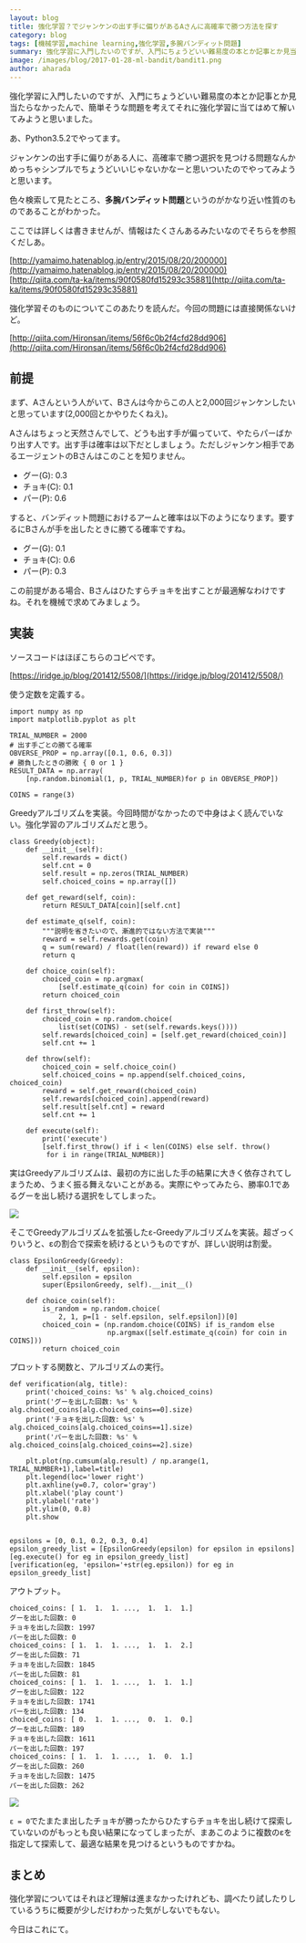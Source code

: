 ```yaml
---
layout: blog
title: 強化学習？でジャンケンの出す手に偏りがあるAさんに高確率で勝つ方法を探す
category: blog
tags: [機械学習,machine learning,強化学習,多腕バンディット問題]
summary: 強化学習に入門したいのですが、入門にちょうどいい難易度の本とか記事とか見当たらなかったんで、
image: /images/blog/2017-01-28-ml-bandit/bandit1.png
author: aharada
---
```


強化学習に入門したいのですが、入門にちょうどいい難易度の本とか記事とか見当たらなかったんで、簡単そうな問題を考えてそれに強化学習に当てはめて解いてみようと思いました。

あ、Python3.5.2でやってます。

ジャンケンの出す手に偏りがある人に、高確率で勝つ選択を見つける問題なんかめっちゃシンプルでちょうどいいじゃないかなーと思いついたのでやってみようと思います。

色々検索して見たところ、**多腕バンディット問題**というのがかなり近い性質のものであることがわかった。

ここでは詳しくは書きませんが、情報はたくさんあるみたいなのでそちらを参照くだしあ。

[http://yamaimo.hatenablog.jp/entry/2015/08/20/200000](http://yamaimo.hatenablog.jp/entry/2015/08/20/200000)
[http://qiita.com/ta-ka/items/90f0580fd15293c35881](http://qiita.com/ta-ka/items/90f0580fd15293c35881)

強化学習そのものについてこのあたりを読んだ。今回の問題には直接関係ないけど。

[http://qiita.com/Hironsan/items/56f6c0b2f4cfd28dd906](http://qiita.com/Hironsan/items/56f6c0b2f4cfd28dd906)

## 前提
まず、Aさんという人がいて、Bさんは今からこの人と2,000回ジャンケンしたいと思っています(2,000回とかやりたくねえ)。

Aさんはちょっと天然さんでして、どうも出す手が偏っていて、やたらパーばかり出す人です。出す手は確率は以下だとしましょう。ただしジャンケン相手であるエージェントのBさんはこのことを知りません。

- グー(G): 0.3
- チョキ(C): 0.1
- パー(P): 0.6

すると、バンディット問題におけるアームと確率は以下のようになります。要するにBさんが手を出したときに勝てる確率ですね。

- グー(G): 0.1
- チョキ(C): 0.6
- パー(P): 0.3

この前提がある場合、Bさんはひたすらチョキを出すことが最適解なわけですね。それを機械で求めてみましょう。

## 実装
ソースコードはほぼこちらのコピペです。

[https://iridge.jp/blog/201412/5508/](https://iridge.jp/blog/201412/5508/)

使う定数を定義する。

```
import numpy as np
import matplotlib.pyplot as plt

TRIAL_NUMBER = 2000
# 出す手ごとの勝てる確率
OBVERSE_PROP = np.array([0.1, 0.6, 0.3])
# 勝負したときの勝敗 { 0 or 1 }
RESULT_DATA = np.array(
    [np.random.binomial(1, p, TRIAL_NUMBER)for p in OBVERSE_PROP])

COINS = range(3)
```

Greedyアルゴリズムを実装。今回時間がなかったので中身はよく読んでいない。強化学習のアルゴリズムだと思う。

```
class Greedy(object):
    def __init__(self):
        self.rewards = dict()
        self.cnt = 0
        self.result = np.zeros(TRIAL_NUMBER)
        self.choiced_coins = np.array([])

    def get_reward(self, coin):
        return RESULT_DATA[coin][self.cnt]

    def estimate_q(self, coin):
        """説明を省きたいので、漸進的ではない方法で実装"""
        reward = self.rewards.get(coin)
        q = sum(reward) / float(len(reward)) if reward else 0
        return q

    def choice_coin(self):
        choiced_coin = np.argmax(
            [self.estimate_q(coin) for coin in COINS])
        return choiced_coin

    def first_throw(self):
        choiced_coin = np.random.choice(
            list(set(COINS) - set(self.rewards.keys())))
        self.rewards[choiced_coin] = [self.get_reward(choiced_coin)]
        self.cnt += 1

    def throw(self):
        choiced_coin = self.choice_coin()
        self.choiced_coins = np.append(self.choiced_coins, choiced_coin)
        reward = self.get_reward(choiced_coin)
        self.rewards[choiced_coin].append(reward)
        self.result[self.cnt] = reward
        self.cnt += 1

    def execute(self):
        print('execute')
        [self.first_throw() if i < len(COINS) else self. throw()
         for i in range(TRIAL_NUMBER)]
```

実はGreedyアルゴリズムは、最初の方に出した手の結果に大きく依存されてしまうため、うまく振る舞えないことがある。実際にやってみたら、勝率0.1であるグーを出し続ける選択をしてしまった。

![](../images/blog/2017-01-28-ml-bandit/bandit1.png)

そこでGreedyアルゴリズムを拡張したε-Greedyアルゴリズムを実装。超ざっくりいうと、εの割合で探索を続けるというものですが、詳しい説明は割愛。

```
class EpsilonGreedy(Greedy):
    def __init__(self, epsilon):
        self.epsilon = epsilon
        super(EpsilonGreedy, self).__init__()

    def choice_coin(self):
        is_random = np.random.choice(
            2, 1, p=[1 - self.epsilon, self.epsilon])[0]
        choiced_coin = (np.random.choice(COINS) if is_random else
                        np.argmax([self.estimate_q(coin) for coin in COINS]))
        return choiced_coin
```

プロットする関数と、アルゴリズムの実行。

```
def verification(alg, title):
    print('choiced_coins: %s' % alg.choiced_coins)
    print('グーを出した回数: %s' % alg.choiced_coins[alg.choiced_coins==0].size)
    print('チョキを出した回数: %s' % alg.choiced_coins[alg.choiced_coins==1].size)
    print('パーを出した回数: %s' % alg.choiced_coins[alg.choiced_coins==2].size)

    plt.plot(np.cumsum(alg.result) / np.arange(1, TRIAL_NUMBER+1),label=title)
    plt.legend(loc='lower right')
    plt.axhline(y=0.7, color='gray')
    plt.xlabel('play count')
    plt.ylabel('rate')
    plt.ylim(0, 0.8)
    plt.show


epsilons = [0, 0.1, 0.2, 0.3, 0.4]
epsilon_greedy_list = [EpsilonGreedy(epsilon) for epsilon in epsilons]
[eg.execute() for eg in epsilon_greedy_list]
[verification(eg, 'epsilon='+str(eg.epsilon)) for eg in epsilon_greedy_list]
```

アウトプット。

```
choiced_coins: [ 1.  1.  1. ...,  1.  1.  1.]
グーを出した回数: 0
チョキを出した回数: 1997
パーを出した回数: 0
choiced_coins: [ 1.  1.  1. ...,  1.  1.  2.]
グーを出した回数: 71
チョキを出した回数: 1845
パーを出した回数: 81
choiced_coins: [ 1.  1.  1. ...,  1.  1.  1.]
グーを出した回数: 122
チョキを出した回数: 1741
パーを出した回数: 134
choiced_coins: [ 0.  1.  1. ...,  0.  1.  0.]
グーを出した回数: 189
チョキを出した回数: 1611
パーを出した回数: 197
choiced_coins: [ 1.  1.  1. ...,  1.  0.  1.]
グーを出した回数: 260
チョキを出した回数: 1475
パーを出した回数: 262
```

![](../images/blog/2017-01-28-ml-bandit/bandit2.png)

`ε = 0`でたまたま出したチョキが勝ったからひたすらチョキを出し続けて探索していないのがもっとも良い結果になってしまったが、まあこのように複数のεを指定して探索して、最適な結果を見つけるというものですかね。

## まとめ
強化学習についてはそれほど理解は進まなかったけれども、調べたり試したりしているうちに概要が少しだけわかった気がしないでもない。

今日はこれにて。





